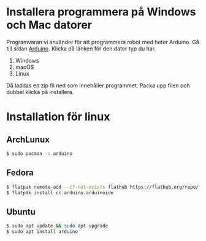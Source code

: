 # Installera programmera på Windows och Mac datorer
Programvaran vi använder för att programmera robot med heter Arduino.
Gå till sidan [Arduino](https://www.arduino.cc/en/software).
Klicka på länken för den dator typ du har.

1. Windows
2. macOS
3. Linux

Då laddas en zip fil ned som innehåller programmet.
Packa upp filen och dubbel klicka på installera.

# Installation för linux

## ArchLunux
``` bash
$ sudo pacman -s arduino

```
## Fedora
``` bash
$ flatpak remote-add --if-not-exists flathub https://flathub.org/repo/flathub.flatpakrepo
$ flatpak install cc.arduino.arduinoide
```
## Ubuntu
``` bash
$ sudo apt update && sudo apt upgrade
$ sudo apt install arduino

```
